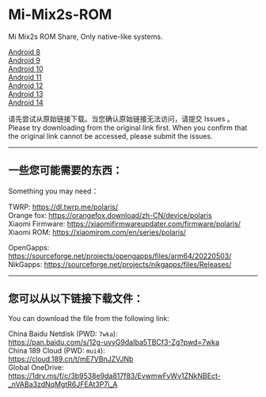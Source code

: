 # Mi-Mix2s-ROM
Mi Mix2s ROM Share, Only native-like systems.

[Android 8](A8.MD)  
[Android 9](A9.MD)  
[Android 10](A10.MD)  
[Android 11](A11.MD)  
[Android 12](A12.MD)  
[Android 13](A13.MD)  
[Android 14](A14.MD)    

请先尝试从原始链接下载。当您确认原始链接无法访问，请提交 Issues 。  
Please try downloading from the original link first. When you confirm that the original link cannot be accessed, please submit the issues.

-------------------------
## 一些您可能需要的东西：
Something you may need：  

TWRP: https://dl.twrp.me/polaris/  
Orange fox: https://orangefox.download/zh-CN/device/polaris  
Xiaomi Firmware: https://xiaomifirmwareupdater.com/firmware/polaris/  
Xiaomi ROM: https://xiaomirom.com/en/series/polaris/  

OpenGapps: https://sourceforge.net/projects/opengapps/files/arm64/20220503/  
NikGapps: https://sourceforge.net/projects/nikgapps/files/Releases/

-------------------------

## 您可以从以下链接下载文件：
You can download the file from the following link:   

China Baidu Netdisk (PWD: `7wka`):  
https://pan.baidu.com/s/12g-uyyG9daIba5TBCf3-Zg?pwd=7wka      
China 189 Cloud (PWD: `mui4`):  
https://cloud.189.cn/t/mE7VBnJZVJNb  
Global OneDrive:  
https://1drv.ms/f/c/3b9538e9da817f83/EvwmwFyWv1ZNkNBEct-_nVABa3zdNqMgtR6JFEAt3P7i_A
